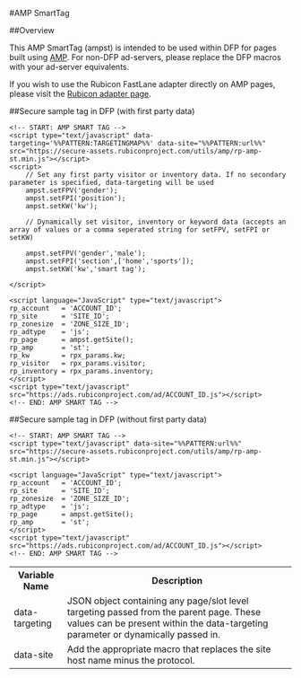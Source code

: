 #AMP SmartTag##OverviewThis AMP SmartTag (ampst) is intended to be used within DFP for pages built using [AMP](https://www.ampproject.org/). For non-DFP ad-servers, please replace the DFP macros with your ad-server equivalents.If you wish to use the Rubicon FastLane adapter directly on AMP pages, please visit the [Rubicon adapter page](https://github.com/ampproject/amphtml/blob/master/ads/rubicon.md).##Secure sample tag in DFP (with first party data)	<!-- START: AMP SMART TAG -->	<script type="text/javascript" data-targeting='%%PATTERN:TARGETINGMAP%%' data-site="%%PATTERN:url%%" src="https://secure-assets.rubiconproject.com/utils/amp/rp-amp-st.min.js"></script>	<script>	    // Set any first party visitor or inventory data. If no secondary parameter is specified, data-targeting will be used	    ampst.setFPV('gender');	    ampst.setFPI('position');	    ampst.setKW('kw');	    	    // Dynamically set visitor, inventory or keyword data (accepts an array of values or a comma seperated string for setFPV, setFPI or setKW)	    	    ampst.setFPV('gender','male');	    ampst.setFPI('section',['home','sports']);	    ampst.setKW('kw','smart tag');	    	</script>		<script language="JavaScript" type="text/javascript">	rp_account   = 'ACCOUNT_ID';	rp_site      = 'SITE_ID';	rp_zonesize  = 'ZONE_SIZE_ID';	rp_adtype    = 'js';	rp_page      = ampst.getSite();	rp_amp       = 'st';	rp_kw        = rpx_params.kw;	rp_visitor   = rpx_params.visitor;	rp_inventory = rpx_params.inventory;	</script>	<script type="text/javascript" src="https://ads.rubiconproject.com/ad/ACCOUNT_ID.js"></script>	<!-- END: AMP SMART TAG -->	##Secure sample tag in DFP (without first party data)	<!-- START: AMP SMART TAG -->	<script type="text/javascript" data-site="%%PATTERN:url%%" src="https://secure-assets.rubiconproject.com/utils/amp/rp-amp-st.min.js"></script>	<script language="JavaScript" type="text/javascript">	rp_account   = 'ACCOUNT_ID';	rp_site      = 'SITE_ID';	rp_zonesize  = 'ZONE_SIZE_ID';	rp_adtype    = 'js';	rp_page      = ampst.getSite();	rp_amp       = 'st';	</script>	<script type="text/javascript" src="https://ads.rubiconproject.com/ad/ACCOUNT_ID.js"></script>	<!-- END: AMP SMART TAG --><table><tr><th>Variable Name</th><th>Description</th></tr><tr><td>data-targeting</td><td>JSON object containing any page/slot level targeting passed from the parent page. These values can be present within the data-targeting parameter or dynamically passed in.</td></tr><tr><td>data-site</td><td>Add the appropriate macro that replaces the site host name minus the protocol. </td></tr></table>